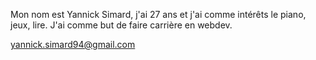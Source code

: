 Mon nom est Yannick Simard, j'ai 27 ans et j'ai comme intérêts le piano, jeux, lire. J'ai comme but de faire carrière en webdev.

yannick.simard94@gmail.com